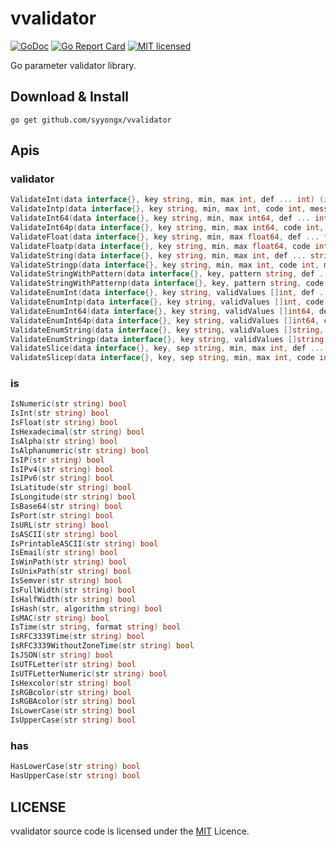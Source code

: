 # vvalidator

[![GoDoc](https://godoc.org/github.com/syyongx/vvalidator?status.svg)](https://godoc.org/github.com/syyongx/vvalidator)
[![Go Report Card](https://goreportcard.com/badge/github.com/syyongx/vvalidator)](https://goreportcard.com/report/github.com/syyongx/vvalidator)
[![MIT licensed][3]][4]

[3]: https://img.shields.io/badge/license-MIT-blue.svg
[4]: LICENSE

Go parameter validator library.

## Download & Install
```shell
go get github.com/syyongx/vvalidator
```

## Apis
### validator
```go
ValidateInt(data interface{}, key string, min, max int, def ... int) (int, error)
ValidateIntp(data interface{}, key string, min, max int, code int, message string, def ... int) int
ValidateInt64(data interface{}, key string, min, max int64, def ... int64) (int64, error)
ValidateInt64p(data interface{}, key string, min, max int64, code int, message string, def ... int64) int64
ValidateFloat(data interface{}, key string, min, max float64, def ... float64) (float64, error)
ValidateFloatp(data interface{}, key string, min, max float64, code int, message string, def ... float64) float64
ValidateString(data interface{}, key string, min, max int, def ... string) (string, error)
ValidateStringp(data interface{}, key string, min, max int, code int, message string, def ... string) string
ValidateStringWithPattern(data interface{}, key, pattern string, def ... string) (string, error)
ValidateStringWithPatternp(data interface{}, key, pattern string, code int, message string, def ... string) string
ValidateEnumInt(data interface{}, key string, validValues []int, def ... int) (int, error)
ValidateEnumIntp(data interface{}, key string, validValues []int, code int, message string, def ... int) int
ValidateEnumInt64(data interface{}, key string, validValues []int64, def ... int64) (int64, error)
ValidateEnumInt64p(data interface{}, key string, validValues []int64, code int, message string, def ... int64) int64
ValidateEnumString(data interface{}, key string, validValues []string, def ... string) (string, error)
ValidateEnumStringp(data interface{}, key string, validValues []string, code int, message string, def ... string) string
ValidateSlice(data interface{}, key, sep string, min, max int, def ... string) ([]string, error)
ValidateSlicep(data interface{}, key, sep string, min, max int, code int, message string, def ... string) []string
```

### is
```go
IsNumeric(str string) bool
IsInt(str string) bool
IsFloat(str string) bool
IsHexadecimal(str string) bool
IsAlpha(str string) bool
IsAlphanumeric(str string) bool
IsIP(str string) bool
IsIPv4(str string) bool
IsIPv6(str string) bool
IsLatitude(str string) bool
IsLongitude(str string) bool
IsBase64(str string) bool
IsPort(str string) bool
IsURL(str string) bool
IsASCII(str string) bool
IsPrintableASCII(str string) bool
IsEmail(str string) bool
IsWinPath(str string) bool
IsUnixPath(str string) bool
IsSemver(str string) bool
IsFullWidth(str string) bool
IsHalfWidth(str string) bool
IsHash(str, algorithm string) bool
IsMAC(str string) bool
IsTime(str string, format string) bool
IsRFC3339Time(str string) bool
IsRFC3339WithoutZoneTime(str string) bool
IsJSON(str string) bool
IsUTFLetter(str string) bool
IsUTFLetterNumeric(str string) bool
IsHexcolor(str string) bool
IsRGBcolor(str string) bool
IsRGBAcolor(str string) bool
IsLowerCase(str string) bool
IsUpperCase(str string) bool
```

### has
```go
HasLowerCase(str string) bool
HasUpperCase(str string) bool
```

## LICENSE
vvalidator source code is licensed under the [MIT](https://github.com/syyongx/vvalidator/blob/master/LICENSE) Licence.

